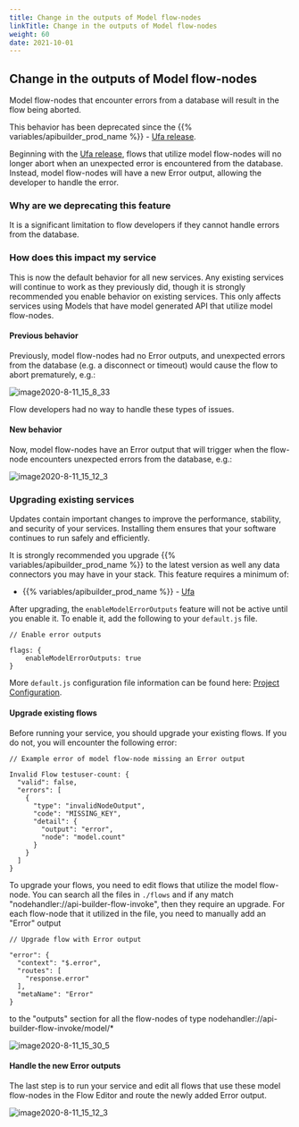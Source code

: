 ```yaml
---
title: Change in the outputs of Model flow-nodes
linkTitle: Change in the outputs of Model flow-nodes
weight: 60
date: 2021-10-01
---
```


## Change in the outputs of Model flow-nodes

Model flow-nodes that encounter errors from a database will result in the flow being aborted.

This behavior has been deprecated since the {{% variables/apibuilder_prod_name %}} - [Ufa release](/docs/release_notes/-_14_august_2020/).

Beginning with the [Ufa release](/docs/release_notes/-_14_august_2020/), flows that utilize model flow-nodes will no longer abort when an unexpected error is encountered from the database. Instead, model flow-nodes will have a new Error output, allowing the developer to handle the error.

### Why are we deprecating this feature

It is a significant limitation to flow developers if they cannot handle errors from the database.

### How does this impact my service

This is now the default behavior for all new services. Any existing services will continue to work as they previously did, though it is strongly recommended you enable behavior on existing services. This only affects services using Models that have model generated API that utilize model flow-nodes.

#### Previous behavior

Previously, model flow-nodes had no Error outputs, and unexpected errors from the database (e.g. a disconnect or timeout) would cause the flow to abort prematurely, e.g.:

![image2020-8-11_15_8_33](/Images/image2020_8_11_15_8_33.png)

Flow developers had no way to handle these types of issues.

#### New behavior

Now, model flow-nodes have an Error output that will trigger when the flow-node encounters unexpected errors from the database, e.g.:

![image2020-8-11_15_12_3](/Images/image2020_8_11_15_12_3.png)

### Upgrading existing services

Updates contain important changes to improve the performance, stability, and security of your services. Installing them ensures that your software continues to run safely and efficiently.

It is strongly recommended you upgrade {{% variables/apibuilder_prod_name %}} to the latest version as well any data connectors you may have in your stack. This feature requires a minimum of:

* {{% variables/apibuilder_prod_name %}} - [Ufa](/docs/release_notes/-_14_august_2020/)

After upgrading, the `enableModelErrorOutputs` feature will not be active until you enable it. To enable it, add the following to your `default.js` file.

```
// Enable error outputs

flags: {
    enableModelErrorOutputs: true
}
```

More `default.js` configuration file information can be found here: [Project Configuration](/docs/developer_guide/project/configuration/project_configuration/).

#### Upgrade existing flows

Before running your service, you should upgrade your existing flows. If you do not, you will encounter the following error:

```
// Example error of model flow-node missing an Error output

Invalid Flow testuser-count: {
  "valid": false,
  "errors": [
    {
      "type": "invalidNodeOutput",
      "code": "MISSING_KEY",
      "detail": {
        "output": "error",
        "node": "model.count"
      }
    }
  ]
}
```

To upgrade your flows, you need to edit flows that utilize the model flow-node. You can search all the files in `./flows` and if any match "nodehandler://api-builder-flow-invoke", then they require an upgrade. For each flow-node that it utilized in the file, you need to manually add an "Error" output

```
// Upgrade flow with Error output

"error": {
  "context": "$.error",
  "routes": [
    "response.error"
  ],
  "metaName": "Error"
}
```

to the "outputs" section for all the flow-nodes of type nodehandler://api-builder-flow-invoke/model/\*

![image2020-8-11_15_30_5](/Images/image2020_8_11_15_30_5.png)

#### Handle the new Error outputs

The last step is to run your service and edit all flows that use these model flow-nodes in the Flow Editor and route the newly added Error output.

![image2020-8-11_15_12_3](/Images/image2020_8_11_15_12_3.png)
